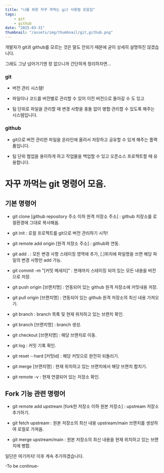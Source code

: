```yaml
---
title: "나를 위한 자꾸 까먹는 git 사용법 모음집"
tags:
    - git
    - github
date: "2025-03-31"
thumbnail: "/assets/img/thumbnail/git,github.png"
---
```


개발자가 git과 github를 모르는 것은 말도 안되기 때문에 굳이 상세히 설명하진 않겠습니다.

그래도 그냥 넘어가기엔 정 없으니까 간단하게 정리하자면...

### git

- 버전 관리 시스템!

- 파일이나 코드를 버전별로 관리할 수 있어 이전 버전으로 돌아갈 수 도 있고 

- 팀 단위로 파일을 관리할 때 변경 사항을 충돌 없이 병합·관리할 수 있도록 해주는 시스템입니다.

### github

- git으로 버전 관리한 파일을 온라인에 올려서 저장하고 공유할 수 있게 해주는 플랙폼입니다.

- 팀 단위 협업을 용이하게 하고 작업물을 백업할 수 있고 오픈소스 프로젝트할 때 유용합니다.

# 자꾸 까먹는 git 명령어 모음.

## 기본 명령어

- git clone [github repository 주소 이하 원격 저장소 주소] : github 저장소를 로컬환경에 그대로 복사해옴.

- git init : 로컬 프로젝트를 git으로 버전 관리하기 시작!

- git remote add origin [원격 저장소 주소] : github와 연동.

- git add . : 모든 변경 사항 스테이징 영역에 추가, [.]위치에 파일명을 쓰면 해당 파일의 변경 사항만 add 가능.

- git commit -m "[커밋 메세지]" : 현재까지 스테이징 되어 있는 모든 내용을 버전으로 저장.

- git push origin [브랜치명] : 연동되어 있는 github 원격 저장소에 커밋내용 저장.

- git pull origin [브랜치명] : 연동되어 있는 github 원격 저장소의 최신 내용 가져오기.

- git branch : branch 목록 및 현재 위치하고 있는 브랜치 확인.

- git branch [브랜치명] : branch 생성.

- git checkout [브랜치명] : 해당 브랜치로 이동.

- git log : 커밋 기록 확인.

- git reset --hard [커밋id] : 해당 커밋으로 완전히 되돌리기.

- git merge [브랜치명] : 현재 위치하고 있는 브랜치에서 해당 브랜치 합치기.

- git remote -v : 현재 연결되어 있는 저장소 확인.

## Fork 기능 관련 명령어

- git remote add upstream [fork한 저장소 이하 원본 저장소] : upstream 저장소 추가하기.

- git fetch upstream : 원본 저장소의 최신 내용 upstream/main 브랜치를 생성하여 로컬로 가져옴.

- git merge upstream/main : 원본 저장소의 최신 내용을 현재 위치하고 있는 브랜치에 병합.

일단은 여기까지! 이후 계속 추가하겠습니다.

-To be continue-